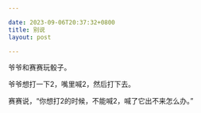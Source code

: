 ```yaml
---

date: 2023-09-06T20:37:32+0800
title: 别说
layout: post

---
```


爷爷和赛赛玩骰子。

爷爷想打一下2，嘴里喊2，然后打下去。

赛赛说，“你想打2的时候，不能喊2，喊了它出不来怎么办。”
